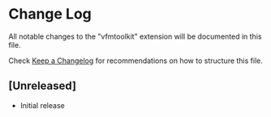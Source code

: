 # Change Log

All notable changes to the "vfmtoolkit" extension will be documented in this file.

Check [Keep a Changelog](http://keepachangelog.com/) for recommendations on how to structure this file.

## [Unreleased]

- Initial release